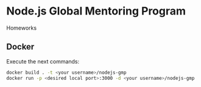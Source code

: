 # Node.js Global Mentoring Program

Homeworks

## Docker
Execute the next commands:
```bash
docker build . -t <your username>/nodejs-gmp
docker run -p <desired local port>:3000 -d <your username>/nodejs-gmp
```
